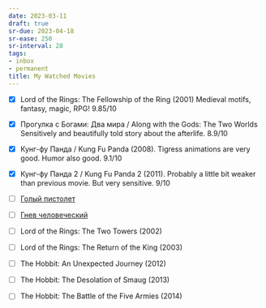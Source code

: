 ```yaml
---
date: 2023-03-11
draft: true
sr-due: 2023-04-18
sr-ease: 250
sr-interval: 28
tags:
- inbox
- permanent
title: My Watched Movies
---
```



- [x] Lord of the Rings: The Fellowship of the Ring (2001) Medieval motifs,
      fantasy, magic, RPG! 9.85/10

- [x] Прогулка с Богами: Два мира / Along with the Gods: The Two Worlds
      Sensitively and beautifully told story about the afterlife. 8.9/10

- [x] Кунг-фу Панда / Kung Fu Panda (2008). Tigress animations are very good.
      Humor also good. 9.1/10

- [x] Кунг-фу Панда 2 / Kung Fu Panda 2 (2011). Probably a little bit weaker
      than previous movie. But very sensitive. 9/10

- [ ] [Голый пистолет](<magnet:?xt=urn:btih:25AB75B70268C52C71154E84A89E0B847667AE44&tr=http%3A%2F%2Fbt.t-ru.org%2Fann%3Fmagnet&dn=%D0%93%D0%BE%D0%BB%D1%8B%D0%B9%20%D0%BF%D0%B8%D1%81%D1%82%D0%BE%D0%BB%D0%B5%D1%82%20%2F%20The%20Naked%20Gun%3A%20From%20the%20Files%20of%20Police%20Squad!%20(%D0%94%D1%8D%D0%B2%D0%B8%D0%B4%20%D0%A6%D1%83%D0%BA%D0%B5%D1%80%20%2F%20David%20Zucker)%20%5B1988%2C%20%D0%91%D0%BE%D0%B5%D0%B2%D0%B8%D0%BA%2C%20%D0%BA%D0%BE%D0%BC%D0%B5%D0%B4%D0%B8%D1%8F%2C%20%D0%BC%D0%B5%D0%BB%D0%BE%D0%B4%D1%80%D0%B0%D0%BC%D0%B0%2C%20%D0%BA%D1%80%D0%B8%D0%BC%D0%B8%D0%BD%D0%B0%D0%BB%2C%20BDRip%201080p%5D>)
- [ ] [Гнев человеческий](<magnet:?xt=urn:btih:F226E5A2FC1BCF78D31CF732FBFA6963636141ED&tr=http%3A%2F%2Fbt.t-ru.org%2Fann%3Fmagnet&dn=%D0%93%D0%BD%D0%B5%D0%B2%20%D1%87%D0%B5%D0%BB%D0%BE%D0%B2%D0%B5%D1%87%D0%B5%D1%81%D0%BA%D0%B8%D0%B9%20%2F%20Wrath%20of%20Man%20(%D0%93%D0%B0%D0%B9%20%D0%A0%D0%B8%D1%87%D0%B8)%20%5B2021%2C%20%D0%92%D0%B5%D0%BB%D0%B8%D0%BA%D0%BE%D0%B1%D1%80%D0%B8%D1%82%D0%B0%D0%BD%D0%B8%D1%8F%2C%20%D0%A1%D0%A8%D0%90%2C%20%D0%B1%D0%BE%D0%B5%D0%B2%D0%B8%D0%BA%2C%20%D1%82%D1%80%D0%B8%D0%BB%D0%BB%D0%B5%D1%80%2C%20BDRip%20720p%5D%20Dub%20%2B%202%D1%85%20MVO%20(2%D1%85%20HDRezka%20Studio%2C%20Jaskier)%20%2B%202%D1%85%20DV>)
- [ ] Lord of the Rings: The Two Towers (2002)
- [ ] Lord of the Rings: The Return of the King (2003)
- [ ] The Hobbit: An Unexpected Journey (2012)
- [ ] The Hobbit: The Desolation of Smaug (2013)
- [ ] The Hobbit: The Battle of the Five Armies (2014)